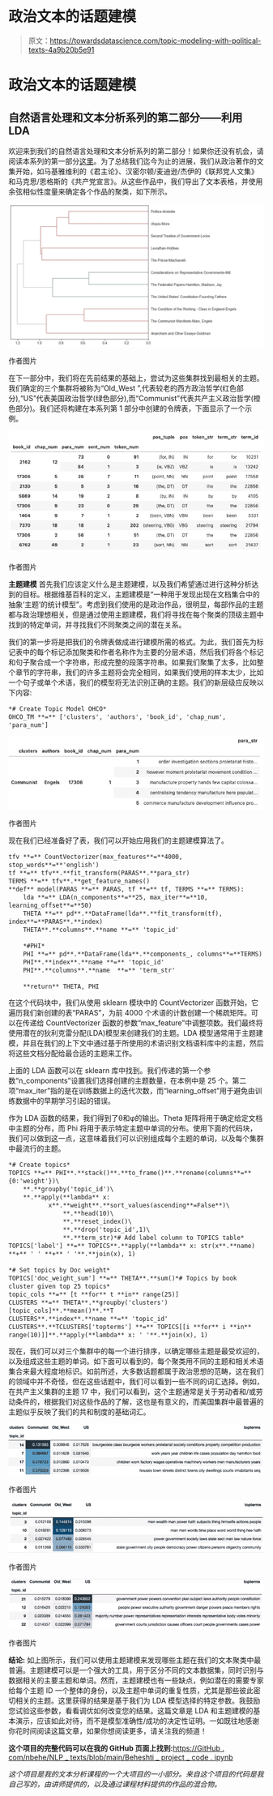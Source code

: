 # 政治文本的话题建模

> 原文：<https://towardsdatascience.com/topic-modeling-with-political-texts-4a9b20b5e91>

# 政治文本的话题建模

## 自然语言处理和文本分析系列的第二部分——利用 LDA

欢迎来到我们的自然语言处理和文本分析系列的第二部分！如果你还没有机会，请阅读本系列的第一部分[这里](/using-nlp-and-text-analytics-to-cluster-political-texts-41fdb2c3a325)。为了总结我们迄今为止的进展，我们从政治著作的文集开始，如马基雅维利的《君主论》、汉密尔顿/麦迪逊/杰伊的《联邦党人文集》和马克思/恩格斯的《共产党宣言》。从这些作品中，我们导出了文本表格，并使用余弦相似性度量来确定各个作品的聚类，如下所示。

![](img/285a930f1f012c6f164cc1ffe8420cf3.png)

作者图片

在下一部分中，我们将在先前结果的基础上，尝试为这些集群找到最相关的主题。我们确定的三个集群将被称为“Old_West ”,代表较老的西方政治哲学(红色部分),“US”代表美国政治哲学(绿色部分),而“Communist”代表共产主义政治哲学(橙色部分)。我们还将构建在本系列第 1 部分中创建的令牌表，下面显示了一个示例。

![](img/f99503725bfa6048c85ffc0d900efc45.png)

作者图片

**主题建模** 首先我们应该定义什么是主题建模，以及我们希望通过进行这种分析达到的目标。根据维基百科的定义，主题建模是“一种用于发现出现在文档集合中的抽象‘主题’的统计模型”。考虑到我们使用的是政治作品，很明显，每部作品的主题都与政治理想相关，但是通过使用主题建模，我们将寻找在每个聚类的顶级主题中找到的特定单词，并寻找我们不同聚类之间的潜在关系。

我们的第一步将是把我们的令牌表做成进行建模所需的格式。为此，我们首先为标记表中的每个标记添加聚类和作者名称作为主要的分层术语，然后我们将各个标记和句子聚合成一个字符串，形成完整的段落字符串。如果我们聚集了太多，比如整个章节的字符串，我们的许多主题将会完全相同，如果我们使用的样本太少，比如一个句子或单个术语，我们的模型将无法识别正确的主题。我们的新层级应反映以下内容:

```
*# Create Topic Model OHCO*
OHCO_TM **=** ['clusters', 'authors', 'book_id', 'chap_num', 'para_num']
```

![](img/c6a3e89db7e3290ac897e6c5844ba79d.png)

作者图片

现在我们已经准备好了表，我们可以开始应用我们的主题建模算法了。

```
tfv **=** CountVectorizer(max_features**=**4000, stop_words**=**'english')
tf **=** tfv**.**fit_transform(PARAS**.**para_str)
TERMS **=** tfv**.**get_feature_names()
**def** model(PARAS **=** PARAS, tf **=** tf, TERMS **=** TERMS):
    lda **=** LDA(n_components**=**25, max_iter**=**10, learning_offset**=**50)
    THETA **=** pd**.**DataFrame(lda**.**fit_transform(tf), index**=**PARAS**.**index)
    THETA**.**columns**.**name **=** 'topic_id'

    *#PHI*
    PHI **=** pd**.**DataFrame(lda**.**components_, columns**=**TERMS)
    PHI**.**index**.**name **=** 'topic_id'
    PHI**.**columns**.**name  **=** 'term_str'

    **return** THETA, PHI
```

在这个代码块中，我们从使用 sklearn 模块中的 CountVectorizer 函数开始，它遍历我们新创建的表“PARAS”，为前 4000 个术语的计数创建一个稀疏矩阵。可以在传递给 CountVectorizer 函数的参数“max_feature”中调整项数。我们最终将使用潜在的狄利克雷分配(LDA)模型来创建我们的主题。LDA 模型通常用于主题建模，并且在我们的上下文中通过基于所使用的术语识别文档语料库中的主题，然后将这些文档分配给最合适的主题来工作。

上面的 LDA 函数可以在 sklearn 库中找到。我们传递的第一个参数“n_components”设置我们选择创建的主题数量，在本例中是 25 个。第二项“max_iter”指的是在训练数据上的迭代次数，而“learning_offset”用于避免由训练数据中的早期学习引起的错误。

作为 LDA 函数的结果，我们得到了θ和φ的输出。Theta 矩阵将用于确定给定文档中主题的分布，而 Phi 将用于表示特定主题中单词的分布。使用下面的代码块，我们可以做到这一点，这意味着我们可以识别组成每个主题的单词，以及每个集群中最流行的主题。

```
*# Create topics*
TOPICS **=** PHI**.**stack()**.**to_frame()**.**rename(columns**=**{0:'weight'})\
    **.**groupby('topic_id')\
    **.**apply(**lambda** x: 
           x**.**weight**.**sort_values(ascending**=False**)\
               **.**head(10)\
               **.**reset_index()\
               **.**drop('topic_id',1)\
               **.**term_str)*# Add label column to TOPICS table*
TOPICS['label'] **=** TOPICS**.**apply(**lambda** x: str(x**.**name) **+** ' ' **+** ' '**.**join(x), 1)

*# Set topics by Doc weight*
TOPICS['doc_weight_sum'] **=** THETA**.**sum()*# Topics by book cluster given top 25 topics*
topic_cols **=** [t **for** t **in** range(25)]
CLUSTERS **=** THETA**.**groupby('clusters')[topic_cols]**.**mean()**.**T                                            
CLUSTERS**.**index**.**name **=** 'topic_id'
CLUSTERS**.**TCLUSTERS['topterms'] **=** TOPICS[[i **for** i **in** range(10)]]**.**apply(**lambda** x: ' '**.**join(x), 1)
```

现在，我们可以对三个集群中的每一个进行排序，以确定哪些主题是最受欢迎的，以及组成这些主题的单词。如下面可以看到的，每个聚类用不同的主题和相关术语集合来最大程度地标识。如前所述，大多数话题都属于政治思想的范畴，这在我们的领域中并不奇怪，但在这些话题中，我们可以看到一些不同的词汇选择。例如，在共产主义集群的主题 17 中，我们可以看到，这个主题通常是关于劳动者和/或劳动条件的，根据我们对这些作品的了解，这也是有意义的，而美国集群中最普遍的主题似乎反映了我们的共和制度的基础词汇。

![](img/9568aedc27ef4833c409561098e2ce63.png)

作者图片

![](img/1cac1b3fe7563b8ba390cc36282b8c39.png)

作者图片

![](img/d49603d79eb16971b1544a9fbf14275d.png)

作者图片

**结论:**
如上图所示，我们可以使用主题建模来发现哪些主题在我们的文本聚类中最普遍。主题建模可以是一个强大的工具，用于区分不同的文本数据集，同时识别与数据相关的主要主题和单词。然而，主题建模也有一些缺点，例如潜在的需要专家给每个主题 ID 一个整体的身份，以及主题中单词的重复性质，尤其是那些彼此密切相关的主题。这里获得的结果是基于我们为 LDA 模型选择的特定参数。我鼓励您试验这些参数，看看调优如何改变您的结果。这篇文章是 LDA 和主题建模的基本演示，应该如此对待，而不是模型准确性/成功的决定性证明。一如既往地感谢你花时间阅读这篇文章，如果你想阅读更多，请关注我的频道！

**这个项目的完整代码可以在我的 GitHub 页面上找到:**[https://GitHub . com/nbehe/NLP _ texts/blob/main/Beheshti _ project _ code . ipynb](https://github.com/nbehe/NLP_texts/blob/main/Beheshti_project_code.ipynb)

*这个项目是我的文本分析课程的一个大项目的一小部分。来自这个项目的代码是我自己写的，由讲师提供的，以及通过课程材料提供的作品的混合物。*